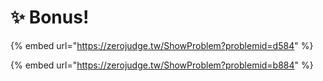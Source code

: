 # ✨ Bonus!

{% embed url="https://zerojudge.tw/ShowProblem?problemid=d584" %}

{% embed url="https://zerojudge.tw/ShowProblem?problemid=b884" %}





